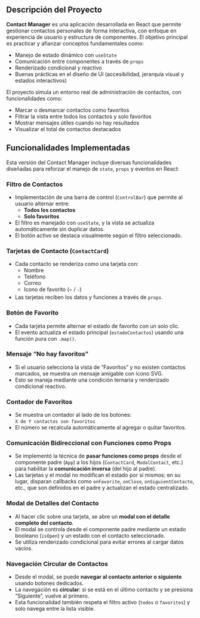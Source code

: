 ## Descripción del Proyecto

**Contact Manager** es una aplicación desarrollada en React que permite gestionar contactos personales de forma interactiva, con enfoque en experiencia de usuario y estructura de componentes. El objetivo principal es practicar y afianzar conceptos fundamentales como:

- Manejo de estado dinámico con `useState`
- Comunicación entre componentes a través de `props`
- Renderizado condicional y reactivo
- Buenas prácticas en el diseño de UI (accesibilidad, jerarquía visual y estados interactivos)

El proyecto simula un entorno real de administración de contactos, con funcionalidades como:
- Marcar o desmarcar contactos como favoritos
- Filtrar la vista entre todos los contactos y solo favoritos
- Mostrar mensajes útiles cuando no hay resultados
- Visualizar el total de contactos destacados

## Funcionalidades Implementadas

Esta versión del Contact Manager incluye diversas funcionalidades diseñadas para reforzar el manejo de `state`, `props` y eventos en React:

### Filtro de Contactos

- Implementación de una barra de control (`ControlBar`) que permite al usuario alternar entre:
  - **Todos los contactos**
  - **Solo favoritos**
- El filtro es manejado con `useState`, y la vista se actualiza automáticamente sin duplicar datos.
- El botón activo se destaca visualmente según el filtro seleccionado.

### Tarjetas de Contacto (`ContactCard`)

- Cada contacto se renderiza como una tarjeta con:
  - Nombre
  - Teléfono
  - Correo
  - Icono de favorito (`⭐` / `☆`)
- Las tarjetas reciben los datos y funciones a través de `props`.

### Botón de Favorito

- Cada tarjeta permite alternar el estado de favorito con un solo clic.
- El evento actualiza el estado principal (`estadoContactos`) usando una función pura con `.map()`.

### Mensaje “No hay favoritos”

- Si el usuario selecciona la vista de “Favoritos” y no existen contactos marcados, se muestra un mensaje amigable con ícono SVG.
- Esto se maneja mediante una condición ternaria y renderizado condicional reactivo.

### Contador de Favoritos

- Se muestra un contador al lado de los botones:  
  `X de Y contactos son favoritos`
- El número se recalcula automáticamente al agregar o quitar favoritos.


### Comunicación Bidireccional con Funciones como Props

- Se implementó la técnica de **pasar funciones como props** desde el componente padre (`App`) a los hijos (`ContactCard`, `ModalContact`, etc.) para habilitar la **comunicación inversa** (del hijo al padre).
- Las tarjetas y el modal no modifican el estado por sí mismos: en su lugar, disparan callbacks como `onFavorite`, `onClose`, `onSiguientContacto`, etc., que son definidos en el padre y actualizan el estado centralizado.

### Modal de Detalles del Contacto

- Al hacer clic sobre una tarjeta, se abre un **modal con el detalle completo del contacto**.
- El modal se controla desde el componente padre mediante un estado booleano (`isOpen`) y un estado con el contacto seleccionado.
- Se utiliza renderizado condicional para evitar errores al cargar datos vacíos.

### Navegación Circular de Contactos

- Desde el modal, se puede **navegar al contacto anterior o siguiente** usando botones dedicados.
- La navegación es **circular**: si se está en el último contacto y se presiona “Siguiente”, vuelve al primero.
- Esta funcionalidad también respeta el filtro activo (`todos` o `favoritos`) y solo navega entre la lista visible.

